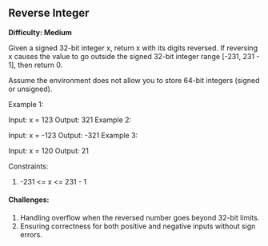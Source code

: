 <h2> Reverse Integer </h2>

<b> Difficulty: Medium </b>



Given a signed 32-bit integer x, return x with its digits reversed. If reversing x causes the value to go outside the signed 32-bit integer range [-231, 231 - 1], then return 0.

Assume the environment does not allow you to store 64-bit integers (signed or unsigned).

 

Example 1:

Input: x = 123
Output: 321
Example 2:

Input: x = -123
Output: -321
Example 3:

Input: x = 120
Output: 21
 

Constraints:

1) -231 <= x <= 231 - 1


<h4> Challenges: </h4>

1) Handling overflow when the reversed number goes beyond 32-bit limits.
2) Ensuring correctness for both positive and negative inputs without sign errors.